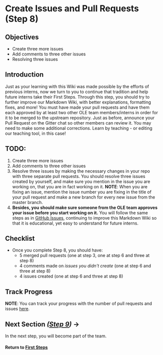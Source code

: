 # Create Issues and Pull Requests (Step 8)

## Objectives

* Create three more issues
* Add comments to three other issues
* Resolving three issues

## Introduction
Just as your learning with this Wiki was made possible by the efforts of previous interns, now we turn to you to continue that tradition and help future interns take their First Steps. Through this step, you should try to further improve our Markdown Wiki, with better explanations, formatting fixes, and more! You must have made your pull requests and have them each approved by at least two other OLE team members/interns in order for it to be merged to the upstream repository. Just as before, announce your Pull Request on the Gitter chat so other members can review it. You may need to make some additional corrections. Learn by teaching - or editing our teaching tool, in this case!

## TODO: 
1. Create three more issues
2. Add comments to three other issues
3. Resolve three issues by making the necessary changes in your repo with three separate pull requests. You should resolve three issues created by yourself, and make sure you mention in the issue you are working on, that you are in fact working on it. **NOTE**: When you are fixing an issue, mention the issue number you are fixing in the title of your pull request and make a new branch for every new issue from the master branch.
4. **Besides, you should make sure someone from the OLE team approves your issue before you start working on it.** You will follow the same steps as in [GitHub Issues](vi-github-issues.md), continuing to improve this Markdown Wiki so that it is educational, yet easy to understand for future interns.

## Checklist
- Once you complete Step 8, you should have:
   * 5 merged pull requests (one at step 3, one at step 6 and three at step 8)
   * 4 comments made on *issues you didn't create* (one at step 6 and three at step 8)
   * 4 issues created (one at step 6 and three at step 8)

## Track Progress
**NOTE**: You can track your progress with the number of pull requests and issues [here](vi-track-progress.md).

## Next Section _([Step 9](vi-be-part-of-the-team.md))_ **→**

In the next step, you will become part of the team.

#### Return to [First Steps](vi-first-steps.md#Step_8_-_Create_Issues_and_Pull_Requests)
